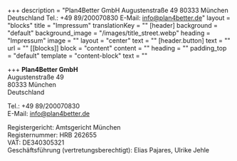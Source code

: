 +++
description = "Plan4Better GmbH Augustenstraße 49 80333 München Deutschland Tel.: +49 89/200070830 E-Mail: info@plan4better.de"
layout = "blocks"
title = "Impressum"
translationKey = ""
[header]
background = "default"
background_image = "/images/title_street.webp"
heading = "Impressum"
image = ""
layout = "center"
text = ""
[header.button]
text = ""
url = ""
[[blocks]]
block = "content"
content = ""
heading = ""
padding_top = "default"
template = "content-block"
text = ""

+++
**Plan4Better GmbH**  
Augustenstraße 49  
80333 München  
Deutschland

Tel.: +49 89/200070830  
E-Mail: [info@plan4better.de](mailto:info@plan4better.de)

Registergericht: Amtsgericht München  
Registernummer: HRB 262655  
VAT: DE340305321  
Geschäftsführung (vertretungsberechtigt): Elias Pajares, Ulrike Jehle

